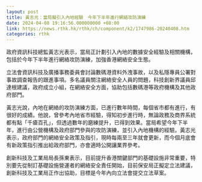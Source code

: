 ```yaml
---
layout: post
title: 黃志光：當局擬引入內地經驗　今年下半年進行網絡攻防演練
date: 2024-04-08 19:16:56.000000000 +08:00
link: https://news.rthk.hk/rthk/ch/component/k2/1747986-20240408.htm
categories: rthk
---
```


政府資訊科技總監黃志光表示，當局正計劃引入內地的數據安全經驗及相關機構，包括於今年下半年進行網絡攻防演練，加強香港網絡安全生態。

立法會資訊科技及廣播事務委員會討論數碼港資料外洩事故，以及私隱專員公署對事故調查報告的跟進事項。多名議員關注網絡安全人員的問題，科技創新界議員邱達根建議，政府成立小組，在網絡安全方面，協助包括數碼港等政府機構及其他政府部門。

黃志光說，內地在網絡的攻防演練方面，已進行數年時間，每個省巿都有進行，有很好的成績。他說，曾參考內地省巿經驗，得知初步進行時，無論政務及商界系統都有點「千瘡百孔」，但透過數年的磨練提升，已得到效果。當局希望今年下半年，進行由公營機構及政府部門參與的攻防演練，並引入內地機構的經驗。黃志光表示，政府部門的網絡安全政策及指引，現時每兩至三年就會更新，而今個月底會有新政策指引推出給政府部門，亦會適時公開讓業界參考。

創新科技及工業局局長孫東表示，目前提升香港關鍵部門的基礎設施非常重要，特別要先從制訂基礎設施營運者的網絡安全責任開始，目前保安局正擬定立法建議，創新科技及工業局正作出協助，目標是今年內向立法會提交立法草案。
